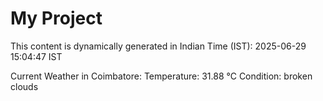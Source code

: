 # My Project

This content is dynamically generated in Indian Time (IST): 2025-06-29 15:04:47 IST


Current Weather in Coimbatore:
Temperature: 31.88 °C
Condition: broken clouds
